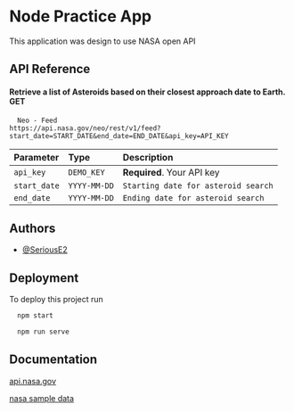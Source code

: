 
# Node Practice App

This application was design to use NASA open API 


## API Reference

#### Retrieve a list of Asteroids based on their closest approach date to Earth. GET

```http
  Neo - Feed
https://api.nasa.gov/neo/rest/v1/feed?start_date=START_DATE&end_date=END_DATE&api_key=API_KEY
```
| Parameter | Type     | Description                |
| :-------- | :------- | :------------------------- |
| `api_key` | `DEMO_KEY` | **Required**. Your API key |
| `start_date` | `YYYY-MM-DD` | `Starting date for asteroid search`|
| `end_date` | `YYYY-MM-DD` | `Ending date for asteroid search` |




## Authors

- [@SeriousE2](https://github.com/SeriousE2)


## Deployment

To deploy this project run

```bash
  npm start
```
```bash
  npm run serve
```


## Documentation

[api.nasa.gov](https://api.nasa.gov/)

[nasa sample data](https://api.nasa.gov/neo/rest/v1/neo/browse?api_key=DEMO_KEY)

